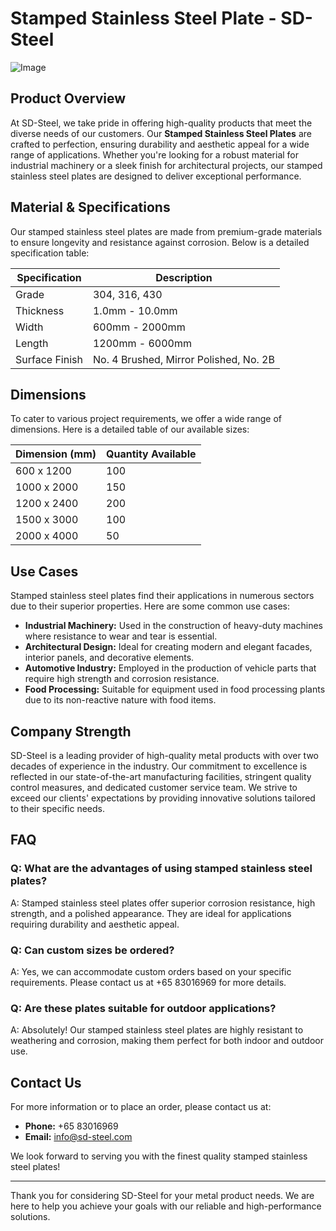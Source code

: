 # Stamped Stainless Steel Plate - SD-Steel

![Image](https://github.com/user-attachments/assets/2567258e-e124-4816-932d-1809bd27ef0b)

## Product Overview

At SD-Steel, we take pride in offering high-quality products that meet the diverse needs of our customers. Our **Stamped Stainless Steel Plates** are crafted to perfection, ensuring durability and aesthetic appeal for a wide range of applications. Whether you're looking for a robust material for industrial machinery or a sleek finish for architectural projects, our stamped stainless steel plates are designed to deliver exceptional performance.

## Material & Specifications

Our stamped stainless steel plates are made from premium-grade materials to ensure longevity and resistance against corrosion. Below is a detailed specification table:

| Specification | Description |
|---------------|-------------|
| Grade         | 304, 316, 430 |
| Thickness     | 1.0mm - 10.0mm |
| Width         | 600mm - 2000mm |
| Length        | 1200mm - 6000mm |
| Surface Finish | No. 4 Brushed, Mirror Polished, No. 2B |

## Dimensions

To cater to various project requirements, we offer a wide range of dimensions. Here is a detailed table of our available sizes:

| Dimension (mm) | Quantity Available |
|----------------|--------------------|
| 600 x 1200      | 100                |
| 1000 x 2000     | 150                |
| 1200 x 2400     | 200                |
| 1500 x 3000     | 100                |
| 2000 x 4000     | 50                 |

## Use Cases

Stamped stainless steel plates find their applications in numerous sectors due to their superior properties. Here are some common use cases:

- **Industrial Machinery:** Used in the construction of heavy-duty machines where resistance to wear and tear is essential.
- **Architectural Design:** Ideal for creating modern and elegant facades, interior panels, and decorative elements.
- **Automotive Industry:** Employed in the production of vehicle parts that require high strength and corrosion resistance.
- **Food Processing:** Suitable for equipment used in food processing plants due to its non-reactive nature with food items.

## Company Strength

SD-Steel is a leading provider of high-quality metal products with over two decades of experience in the industry. Our commitment to excellence is reflected in our state-of-the-art manufacturing facilities, stringent quality control measures, and dedicated customer service team. We strive to exceed our clients' expectations by providing innovative solutions tailored to their specific needs.

## FAQ

### Q: What are the advantages of using stamped stainless steel plates?
A: Stamped stainless steel plates offer superior corrosion resistance, high strength, and a polished appearance. They are ideal for applications requiring durability and aesthetic appeal.

### Q: Can custom sizes be ordered?
A: Yes, we can accommodate custom orders based on your specific requirements. Please contact us at +65 83016969 for more details.

### Q: Are these plates suitable for outdoor applications?
A: Absolutely! Our stamped stainless steel plates are highly resistant to weathering and corrosion, making them perfect for both indoor and outdoor use.

## Contact Us

For more information or to place an order, please contact us at:
- **Phone:** +65 83016969
- **Email:** info@sd-steel.com

We look forward to serving you with the finest quality stamped stainless steel plates!

---

Thank you for considering SD-Steel for your metal product needs. We are here to help you achieve your goals with our reliable and high-performance solutions.